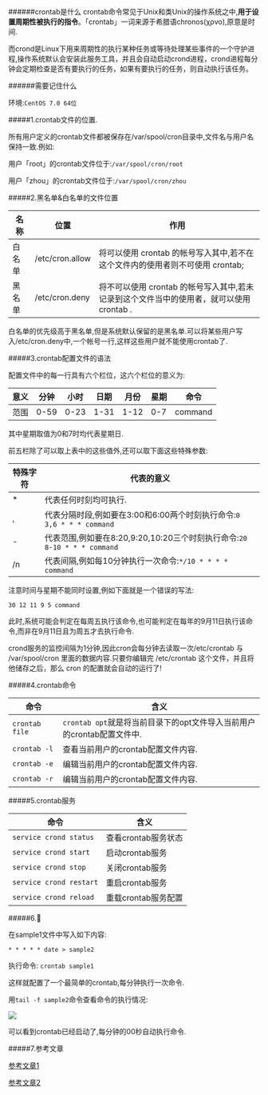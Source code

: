 ######crontab是什么
crontab命令常见于Unix和类Unix的操作系统之中,**用于设置周期性被执行的指令**。「crontab」一词来源于希腊语chronos(χρνο),原意是时间.

而crond是Linux下用来周期性的执行某种任务或等待处理某些事件的一个守护进程,操作系统默认会安装此服务工具，并且会自动启动crond进程，crond进程每分钟会定期检查是否有要执行的任务，如果有要执行的任务，则自动执行该任务。

######需要记住什么

环境:```CentOS 7.0 64位```

#####1.crontab文件的位置.

所有用户定义的crontab文件都被保存在/var/spool/cron目录中,文件名与用户名保持一致.例如:

用户「root」的crontab文件位于:```/var/spool/cron/root```

用户「zhou」的crontab文件位于:```/var/spool/cron/zhou```

#####2.黑名单&白名单的文件位置

名称  |位置           |作用
------|---------------|------------------------------------------------------------------------------
白名单|/etc/cron.allow|将可以使用 crontab 的帐号写入其中,若不在这个文件内的使用者则不可使用 crontab;
黑名单|/etc/cron.deny |将不可以使用 crontab 的帐号写入其中,若未记录到这个文件当中的使用者，就可以使用 crontab .

白名单的优先级高于黑名单,但是系统默认保留的是黑名单.可以将某些用户写入/etc/cron.deny中,一个帐号一行,这样这些用户就不能使用crontab了.

#####3.crontab配置文件的语法

配置文件中的每一行具有六个栏位，这六个栏位的意义为:

意义|分钟|小时|日期|月份|星期|命令
----|----|----|----|----|----|-------
范围|0-59|0-23|1-31|1-12|0-7 |command

其中星期取值为0和7时均代表星期日.

前五栏除了可以取上表中的这些值外,还可以取下面这些特殊参数:

特殊字符|代表的意义
--------|-----------------------------------------------------------------------
    *   |代表任何时刻均可执行.
    ,   |代表分隔时段,例如要在3:00和6:00两个时刻执行命令:```0 3,6 * * * command```
    -   |代表范围,例如要在8:20,9:20,10:20三个时刻执行命令:```20 8-10 * * * command```
    /n  |代表间隔,例如每10分钟执行一次命令:```*/10 * * * * command```
    
注意时间与星期不能同时设置,例如下面就是一个错误的写法:

```30 12 11 9 5 command```

此时,系统可能会判定在每周五执行该命令,也可能判定在每年的9月11日执行该命令,而非在9月11日且为周五才去执行命令.
    
crond服务的监控间隔为1分钟,因此cron会每分钟去读取一次/etc/crontab 与 /var/spool/cron 里面的数据内容.只要你编辑完 /etc/crontab 这个文件，并且将他储存之后，那么 cron 的配置就会自动的运行了!

#####4.crontab命令

命令              |含义
------------------|---------------------------------------------------------------------------------------------------------
```crontab file```|```crontab opt```就是将当前目录下的opt文件导入当前用户的crontab配置文件中.
```crontab -l```  |查看当前用户的crontab配置文件内容.
```crontab -e```  |编辑当前用户的crontab配置文件内容.
```crontab -r```  |编辑当前用户的crontab配置文件内容.

#####5.crontab服务

命令                       |含义
---------------------------|------------------------------------------------------------------------------------------------
```service crond status``` |查看crontab服务状态
```service crond start```  |启动crontab服务
```service crond stop```   |关闭crontab服务
```service crond restart```|重启crontab服务
```service crond reload``` |重载crontab服务配置

#####6.🌰

在sample1文件中写入如下内容:

```* * * * * date > sample2```

执行命令: ```crontab sample1```

这样就配置了一个最简单的crontab,每分钟执行一次命令.

用```tail -f sample2```命令查看命令的执行情况:

![](http://123.57.28.146/Public/Images/201602201.png)

可以看到crontab已经启动了,每分钟的00秒自动执行命令.

#####7.参考文章

[参考文章1](http://www.cnblogs.com/peida/archive/2013/01/08/2850483.html)

[参考文章2](http://www.cnblogs.com/ggjucheng/archive/2012/08/19/2646763.html)

